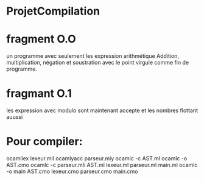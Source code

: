 # ProjetCompilation
# fragment O.O
un programme avec seulement les expression arithmétique Addition, multiplication, négation et soustration avec le point virgule comme fin de programme.
# fragmant O.1 
les expression avec modulo sont maintenant accepte et les nombres flottant auussi 

# Pour compiler:
ocamllex lexeur.mll
	ocamlyacc parseur.mly
	ocamlc -c AST.ml
	ocamlc -o AST.cmo
	ocamlc -c parseur.mli AST.ml lexeur.ml parseur.ml main.ml
	ocamlc -o main AST.cmo lexeur.cmo parseur.cmo main.cmo